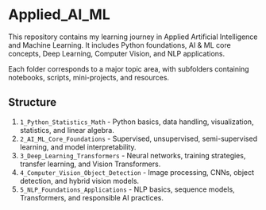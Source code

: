 # Applied_AI_ML

This repository contains my learning journey in Applied Artificial Intelligence and Machine Learning. It includes Python foundations, AI & ML core concepts, Deep Learning, Computer Vision, and NLP applications.

Each folder corresponds to a major topic area, with subfolders containing notebooks, scripts, mini-projects, and resources.

## Structure

1. `1_Python_Statistics_Math` - Python basics, data handling, visualization, statistics, and linear algebra.
2. `2_AI_ML_Core_Foundations` - Supervised, unsupervised, semi-supervised learning, and model interpretability.
3. `3_Deep_Learning_Transformers` - Neural networks, training strategies, transfer learning, and Vision Transformers.
4. `4_Computer_Vision_Object_Detection` - Image processing, CNNs, object detection, and hybrid vision models.
5. `5_NLP_Foundations_Applications` - NLP basics, sequence models, Transformers, and responsible AI practices.
